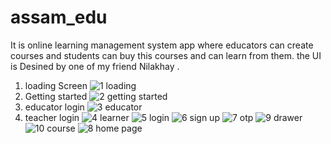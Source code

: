 # assam_edu
It is online learning management system app where educators can create courses and students can buy this courses and can learn from them. the UI is Desined by one of my friend Nilakhay .

1. loading Screen
![1 loading](https://github.com/user-attachments/assets/235e5059-301c-49bc-b860-ecc4fbd548bb)
2. Getting started
![2 getting started](https://github.com/user-attachments/assets/43f9e536-6552-4774-9677-b4571d11b61d)
3. educator login
![3 educator](https://github.com/user-attachments/assets/6cb98296-b362-4917-827d-a3de3cdb2f8e)
4. teacher login
![4 learner](https://github.com/user-attachments/assets/e764c70f-350f-499f-b535-2e8491b44cdc)
![5 login](https://github.com/user-attachments/assets/b7d52c8b-b405-4fac-8a29-967142bfe996)
![6 sign up](https://github.com/user-attachments/assets/35033911-f589-4d8b-83fe-23f859627bdc)
![7 otp](https://github.com/user-attachments/assets/e1b16546-7bb7-484a-8da0-819697019250)
![9 drawer](https://github.com/user-attachments/assets/a1fbe63c-40c8-4f52-b2e8-a183121aef60)
![10 course](https://github.com/user-attachments/assets/fdddda06-010c-4da2-a275-17c386db012d)
![8 home page](https://github.com/user-attachments/assets/445f6bb6-72f6-4282-a132-904f9accddc8)
